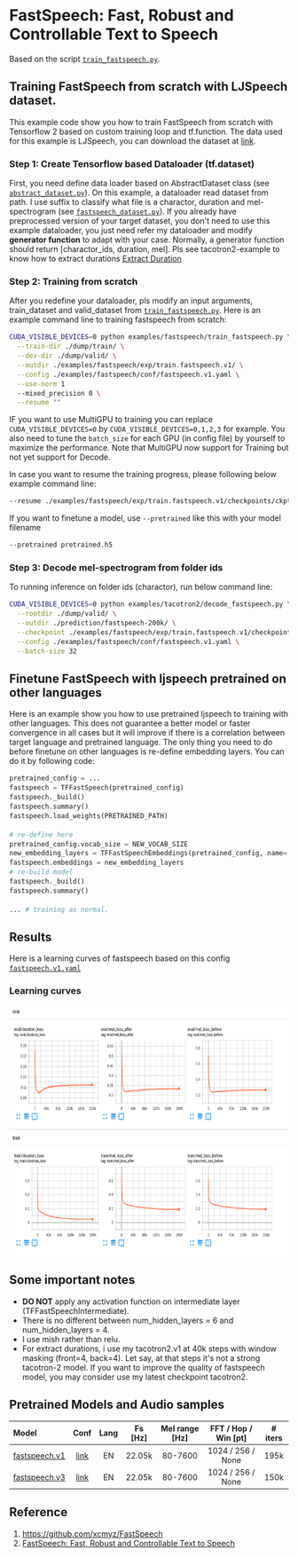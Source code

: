 # FastSpeech: Fast, Robust and Controllable Text to Speech
Based on the script [`train_fastspeech.py`](https://github.com/dathudeptrai/TensorflowTTS/tree/master/examples/fastspeech/train_fastspeech.py).

## Training FastSpeech from scratch with LJSpeech dataset.
This example code show you how to train FastSpeech from scratch with Tensorflow 2 based on custom training loop and tf.function. The data used for this example is LJSpeech, you can download the dataset at  [link](https://keithito.com/LJ-Speech-Dataset/).

### Step 1: Create Tensorflow based Dataloader (tf.dataset)
First, you need define data loader based on AbstractDataset class (see [`abstract_dataset.py`](https://github.com/dathudeptrai/TensorflowTTS/tree/master/tensorflow_tts/datasets/abstract_dataset.py)). On this example, a dataloader read dataset from path. I use suffix to classify what file is a charactor, duration and mel-spectrogram (see [`fastspeech_dataset.py`](https://github.com/dathudeptrai/TensorflowTTS/tree/master/examples/fastspeech/fastspeech_dataset.py)). If you already have preprocessed version of your target dataset, you don't need to use this example dataloader, you just need refer my dataloader and modify **generator function** to adapt with your case. Normally, a generator function should return [charactor_ids, duration, mel]. Pls see tacotron2-example to know how to extract durations [Extract Duration](https://github.com/dathudeptrai/TensorflowTTS/tree/master/examples/tacotron2#step-4-extract-duration-from-alignments-for-fastspeech)

### Step 2: Training from scratch
After you redefine your dataloader, pls modify an input arguments, train_dataset and valid_dataset from [`train_fastspeech.py`](https://github.com/dathudeptrai/TensorflowTTS/tree/master/examples/fastspeech/train_fastspeech.py). Here is an example command line to training fastspeech from scratch:

```bash
CUDA_VISIBLE_DEVICES=0 python examples/fastspeech/train_fastspeech.py \
  --train-dir ./dump/train/ \
  --dev-dir ./dump/valid/ \
  --outdir ./examples/fastspeech/exp/train.fastspeech.v1/ \
  --config ./examples/fastspeech/conf/fastspeech.v1.yaml \
  --use-norm 1
  --mixed_precision 0 \
  --resume ""
```

IF you want to use MultiGPU to training you can replace `CUDA_VISIBLE_DEVICES=0` by `CUDA_VISIBLE_DEVICES=0,1,2,3` for example. You also need to tune the `batch_size` for each GPU (in config file) by yourself to maximize the performance. Note that MultiGPU now support for Training but not yet support for Decode.

In case you want to resume the training progress, please following below example command line:

```bash
--resume ./examples/fastspeech/exp/train.fastspeech.v1/checkpoints/ckpt-100000
```

If you want to finetune a model, use `--pretrained` like this with your model filename
```bash
--pretrained pretrained.h5
```

### Step 3: Decode mel-spectrogram from folder ids
To running inference on folder ids (charactor), run below command line:

```bash
CUDA_VISIBLE_DEVICES=0 python examples/tacotron2/decode_fastspeech.py \
  --rootdir ./dump/valid/ \
  --outdir ./prediction/fastspeech-200k/ \
  --checkpoint ./examples/fastspeech/exp/train.fastspeech.v1/checkpoints/model-200000.h5 \
  --config ./examples/fastspeech/conf/fastspeech.v1.yaml \
  --batch-size 32
```

## Finetune FastSpeech with ljspeech pretrained on other languages
Here is an example show you how to use pretrained ljspeech to training with other languages. This does not guarantee a better model or faster convergence in all cases but it will improve if there is a correlation between target language and pretrained language. The only thing you need to do before finetune on other languages is re-define embedding layers. You can do it by following code:

```python
pretrained_config = ...
fastspeech = TFFastSpeech(pretrained_config)
fastspeech._build()
fastspeech.summary()
fastspeech.load_weights(PRETRAINED_PATH)

# re-define here
pretrained_config.vocab_size = NEW_VOCAB_SIZE
new_embedding_layers = TFFastSpeechEmbeddings(pretrained_config, name='embeddings')
fastspeech.embeddings = new_embedding_layers
# re-build model
fastspeech._build()
fastspeech.summary()

... # training as normal.
```

## Results
Here is a learning curves of fastspeech based on this config [`fastspeech.v1.yaml`](https://github.com/dathudeptrai/TensorflowTTS/tree/master/examples/fastspeech/conf/fastspeech.v1.yaml)

### Learning curves
<img src="fig/fastspeech.v1.png" height="450" width="900">

## Some important notes
	
* **DO NOT** apply any activation function on intermediate layer (TFFastSpeechIntermediate).
* There is no different between num_hidden_layers = 6 and num_hidden_layers = 4.
* I use mish rather than relu.
* For extract durations, i use my tacotron2.v1 at 40k steps with window masking (front=4, back=4). Let say, at that steps it's not a strong tacotron-2 model. If you want to improve the quality of fastspeech model, you may consider use my latest checkpoint tacotron2.


## Pretrained Models and Audio samples
| Model                                                                                                          | Conf                                                                                                                        | Lang  | Fs [Hz] | Mel range [Hz] | FFT / Hop / Win [pt] | # iters |
| :------                                                                                                        | :---:                                                                                                                       | :---: | :----:  | :--------:     | :---------------:    | :-----: |
| [fastspeech.v1](https://drive.google.com/drive/folders/1f69ujszFeGnIy7PMwc8AkUckhIaT2OD0?usp=sharing)             | [link](https://github.com/dathudeptrai/TensorflowTTS/tree/master/examples/fastspeech/conf/fastspeech.v1.yaml)          | EN    | 22.05k  | 80-7600        | 1024 / 256 / None    | 195k    |
| [fastspeech.v3](https://drive.google.com/drive/folders/1ITxTJDrS1I0K8S_x0s0tNbym748p9FUI?usp=sharing)             | [link](https://github.com/dathudeptrai/TensorflowTTS/tree/master/examples/fastspeech/conf/fastspeech.v3.yaml)          | EN    | 22.05k  | 80-7600        | 1024 / 256 / None    | 150k    |


## Reference

1. https://github.com/xcmyz/FastSpeech
2. [FastSpeech: Fast, Robust and Controllable Text to Speech](https://arxiv.org/abs/1905.09263)